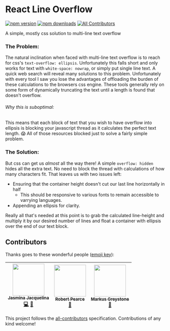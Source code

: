 # React Line Overflow
[![npm version](https://img.shields.io/npm/v/react-line-overflow.svg)](https://www.npmjs.com/package/react-line-overflow)
[![npm downloads](https://img.shields.io/npm/dt/react-line-overflow.svg)](https://www.npmjs.com/package/react-line-overflow)
[![All Contributors](https://img.shields.io/badge/all_contributors-3-orange.svg?style=flat)](#contributors)

A simple, mostly css solution to multi-line text overflow

### The Problem:
The natural inclination when faced with multi-line text overflow is to reach for css's `text-overflow: ellipsis`.
Unfortunately this falls short and only works for text with `white-space: nowrap`, or simply put single line text.
A quick web search will reveal many solutions to this problem. Unfortunately with every tool I saw
you lose the advantages of offloading the burden of these calculations to the browsers css engine. These tools generally rely on some form of dynamically truncating the text until a length is found that doesn't overflow.

###### Why this is suboptimal:
This means that each block of text that you wish to have overflow into ellipsis is blocking your javascript thread as it calculates the perfect text length.
😱 All of those resources blocked just to solve a fairly simple problem.

### The Solution:
But css can get us _almost_ all the way there! A simple `overflow: hidden` hides all the extra text. No need to block the thread with calculations of how many characters fit. That leaves us with two issues left:
  - Ensuring that the container height doesn't cut our last line horizontally in half
    - This should be responsive to various fonts to remain accessible to varrying languages.
  - Appending an ellipsis for clarity.

Really all that's needed at this point is to grab the calculated line-height and multiply it by our desired number of lines and float a container with ellipsis over the end of our text block.

## Contributors

Thanks goes to these wonderful people ([emoji key](https://github.com/kentcdodds/all-contributors#emoji-key)):

<!-- ALL-CONTRIBUTORS-LIST:START - Do not remove or modify this section -->
<!-- prettier-ignore -->
| [<img src="https://avatars2.githubusercontent.com/u/4014487?v=4" width="100px;"/><br /><sub><b>Jasmina Jacquelina</b></sub>](http://jazzy.codes)<br />[💻](https://github.com/jasminabasurita/react-line-overflow/commits?author=jasminabasurita "Code") [🤔](#ideas-jasminabasurita "Ideas, Planning, & Feedback") | [<img src="https://avatars2.githubusercontent.com/u/592876?v=4" width="100px;"/><br /><sub><b>Robert Pearce</b></sub>](https://robertwpearce.com)<br />[🤔](#ideas-rpearce "Ideas, Planning, & Feedback") | [<img src="https://avatars2.githubusercontent.com/u/12430681?v=4" width="100px;"/><br /><sub><b>Markus Greystone</b></sub>](https://github.com/mgreystone)<br />[🤔](#ideas-mgreystone "Ideas, Planning, & Feedback") |
| :---: | :---: | :---: |
<!-- ALL-CONTRIBUTORS-LIST:END -->

This project follows the [all-contributors](https://github.com/kentcdodds/all-contributors) specification. Contributions of any kind welcome!
